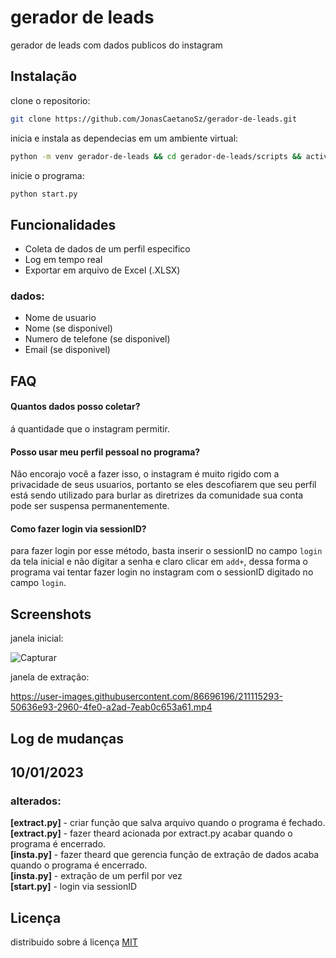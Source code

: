 
# gerador de leads

gerador de leads com dados publicos do instagram


## Instalação

clone o repositorio:

```bash
git clone https://github.com/JonasCaetanoSz/gerador-de-leads.git
```

inicia e instala as dependecias em um ambiente virtual:

```bash
python -m venv gerador-de-leads && cd gerador-de-leads/scripts && activate && cd.. && pip install -r requirements.txt 
```

inicie o programa:

```bash
python start.py
```

## Funcionalidades

- Coleta de dados de um perfil especifico
- Log em tempo real
- Exportar em arquivo de Excel (.XLSX)


### dados:

- Nome de usuario
- Nome (se disponivel)
- Numero de telefone (se disponivel)
- Email (se disponivel)


## FAQ

#### Quantos dados posso coletar?

á quantidade que o instagram permitir.

#### Posso usar meu perfil pessoal no programa?

Não encorajo você a fazer isso, o instagram é muito rigido com a privacidade de seus usuarios, portanto se eles descofiarem que seu perfil está sendo utilizado para burlar as diretrizes da comunidade sua conta pode ser suspensa permanentemente.

#### Como fazer login via sessionID?

para fazer login por esse método, basta inserir o sessionID no campo `login` da tela inicial e não digitar a senha e claro clicar em `add+`, dessa forma o programa vai tentar fazer login no instagram com o sessionID digitado no campo `login`.
## Screenshots

janela inicial:

![Capturar](https://user-images.githubusercontent.com/86696196/211113379-8d1282bc-8a89-44e3-b79e-cf27f09f1e01.PNG)

janela de extração:

https://user-images.githubusercontent.com/86696196/211115293-50636e93-2960-4fe0-a2ad-7eab0c653a61.mp4
## Log de mudanças

## 10/01/2023

### alterados:

**[extract.py]** - criar função que salva arquivo quando o programa é fechado.  <br>
**[extract.py]** - fazer theard acionada por extract.py acabar quando o programa é encerrado.  <br>
**[insta.py]** - fazer theard que gerencia função de extração de dados acaba quando o programa é encerrado.  <br>
**[insta.py]** - extração de um perfil por vez  <br>
**[start.py]** - login via sessionID  <br>
## Licença

distribuido sobre á licença [MIT](https://choosealicense.com/licenses/mit/)

